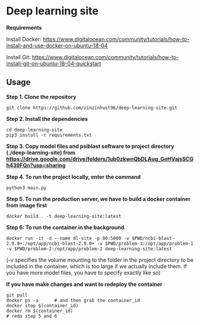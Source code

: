 # Deep learning site

**Requirements**

Install Docker: https://www.digitalocean.com/community/tutorials/how-to-install-and-use-docker-on-ubuntu-18-04

Install Git: https://www.digitalocean.com/community/tutorials/how-to-install-git-on-ubuntu-18-04-quickstart

## Usage

**Step 1. Clone the repository**
```
git clone https://github.com/zinzinhust96/deep-learning-site.git
```

**Step 2. Install the dependencies**
```
cd deep-learning-site
pip3 install -r requirements.txt
```

**Step 3. Copy model files and psiblast software to project directory (./deep-learning-site) from https://drive.google.com/drive/folders/1ub0zkwnQbDLAug_GeHVajsSCGh439FQn?usp=sharing**

**Step 4. To run the project locally, enter the command**
```
python3 main.py
```

**Step 5. To run the production server, we have to build a docker container from image first**
```
docker build . -t deep-learning-site:latest
```

**Step 6: To run the container in the background**
```
docker run -it -d --name dl-site -p 80:5000 -v $PWD/ncbi-blast-2.9.0+:/opt/app/ncbi-blast-2.9.0+ -v $PWD/problem-1:/opt/app/problem-1 -v $PWD/problem-2:/opt/app/problem-2 deep-learning-site:latest
```
(-v specifies the volume mounting to the folder in the project directory to be included in the container, which is too large if we actually include them. If you have more model files, you have to specify exactly like so)

**If you have make changes and want to redeploy the container**
```
git pull
docker ps -a      # and then grab the container_id
docker stop $(container_id)
docker rm $(container_id)
# redo step 5 and 6
```
